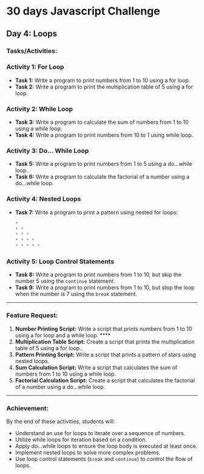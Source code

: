 # 30 days Javascript Challenge

## Day 4: Loops

### Tasks/Activities:


### Activity 1: For Loop

- **Task 1:** Write a program to print numbers from 1 to 10 using a for loop.
- **Task 2:** Write a program to print the multiplication table of 5 using a for loop.

### Activity 2: While Loop

- **Task 3:** Write a program to calculate the sum of numbers from 1 to 10 using a while loop.
- **Task 4:** Write a program to print numbers from 10 to 1 using while loop.

### Activity 3: Do… While Loop

- **Task 5:** Write a program to print numbers from 1 to 5 using a do…while loop.
- **Task 6:** Write a program to calculate the factorial of a number using a do…while loop.

### Activity 4: Nested Loops

- **Task 7:** Write a program to print a pattern using nested for loops:
    
    ```javascript
    *
    * *
    * * *
    * * * *
    * * * * *
    ```
    

### Activity 5: Loop Control Statements

- **Task 8:** Write a program to print numbers from 1 to 10, but skip the number 5 using the `continue` statement.
- **Task 9:** Write a program to print numbers from 1 to 10, but stop the loop when the number is 7 using the `break` statement.

---

### Feature Request:

1. **Number Printing Script:** Write a script that prints numbers from 1 to 10 using a for loop and a while loop. ****
2. **Multiplication Table Script:**  Create a script that prints the multiplication table of 5 using a for loop..
3. **Pattern Printing Script:** Write a script that prints a pattern of stars using nested loops.
4. **Sum Calculation Script:** Write a script that calculates the sum of numbers from 1 to 10 using a while loop.
5. **Factorial Calculation Script:** Create a script that calculates the factorial of a number using a do…while loop.

---

### Achievement:

By the end of these activities, students will:

- Understand an use for loops to iterate over a sequence of numbers.
- Utilize while loops for iteration based on a condition.
- Apply do…while loops to ensure the loop body is executed at least once.
- Implement nested loops to solve more complex problems.
- Use loop control statements (`break` and `continue`) to control the flow of loops.